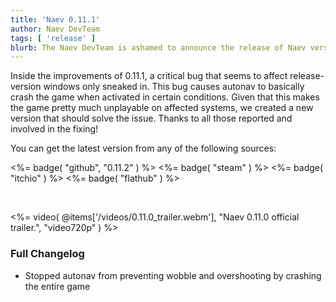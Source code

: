 ```yaml
---
title: 'Naev 0.11.1'
author: Naev DevTeam
tags: [ 'release' ]
blurb: The Naev DevTeam is ashamed to announce the release of Naev version 0.11.2.
---
```


Inside the improvements of 0.11.1, a critical bug that seems to affect
release-version windows only sneaked in. This bug causes autonav to basically
crash the game when activated in certain conditions. Given that this makes the
game pretty much unplayable on affected systems, we created a new version that
should solve the issue. Thanks to all those reported and involved in the
fixing!

You can get the latest version from any of the following sources:

<%= badge( "github", "0.11.2" ) %>
<%= badge( "steam" ) %>
<%= badge( "itchio" ) %>
<%= badge( "flathub" ) %>

<br>

<%= video( @items['/videos/0.11.0_trailer.webm'], "Naev 0.11.0 official trailer.", "video720p" ) %>

### Full Changelog

* Stopped autonav from preventing wobble and overshooting by crashing the entire game
